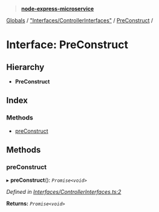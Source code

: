 > **[node-express-microservice](../README.md)**

[Globals](../globals.md) / ["Interfaces/ControllerInterfaces"](../modules/_interfaces_controllerinterfaces_.md) / [PreConstruct](_interfaces_controllerinterfaces_.preconstruct.md) /

# Interface: PreConstruct

## Hierarchy

* **PreConstruct**

## Index

### Methods

* [preConstruct](_interfaces_controllerinterfaces_.preconstruct.md#preconstruct)

## Methods

###  preConstruct

▸ **preConstruct**(): *`Promise<void>`*

*Defined in [Interfaces/ControllerInterfaces.ts:2](https://github.com/lukebellamy053/express-microservice/blob/f7a5771/src/Interfaces/ControllerInterfaces.ts#L2)*

**Returns:** *`Promise<void>`*